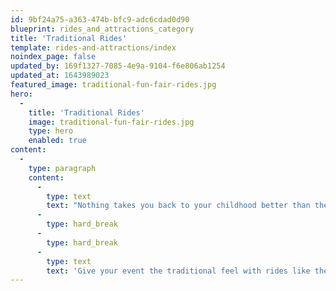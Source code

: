 ```yaml
---
id: 9bf24a75-a363-474b-bfc9-adc6cdad0d90
blueprint: rides_and_attractions_category
title: 'Traditional Rides'
template: rides-and-attractions/index
noindex_page: false
updated_by: 169f1327-7085-4e9a-9104-f6e806ab1254
updated_at: 1643989023
featured_image: traditional-fun-fair-rides.jpg
hero:
  -
    title: 'Traditional Rides'
    image: traditional-fun-fair-rides.jpg
    type: hero
    enabled: true
content:
  -
    type: paragraph
    content:
      -
        type: text
        text: "Nothing takes you back to your childhood better than the memories of playing at the fairground. Roll up and hire our traditional rides and attractions for your special event or occasion.\_"
      -
        type: hard_break
      -
        type: hard_break
      -
        type: text
        text: 'Give your event the traditional feel with rides like the Carousel, which was EC Events first ride, way back in 1865.'
---
```


